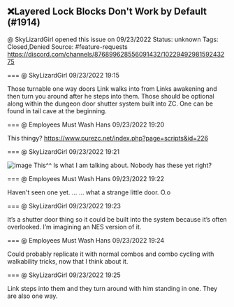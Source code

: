 ## ❌Layered Lock Blocks Don't Work by Default (#1914)
@ SkyLizardGirl opened this issue on 09/23/2022
Status: unknown
Tags: Closed,Denied
Source: #feature-requests https://discord.com/channels/876899628556091432/1022949298159243275


=== @ SkyLizardGirl 09/23/2022 19:15

Those turnable one way doors Link walks into from Links awakening and then turn you around after he steps into them. Those should be optional along within the dungeon door shutter system built into ZC. One can be found in tail cave at the beginning.

=== @ Employees Must Wash Hans 09/23/2022 19:20

This thingy?
https://www.purezc.net/index.php?page=scripts&id=226

=== @ SkyLizardGirl 09/23/2022 19:21


![image](https://cdn.discordapp.com/attachments/1022949298159243275/1022950881496416307/IMG_2766.png?ex=65eb653f&is=65d8f03f&hm=fa67437b04131810e90ecf37fde6a421e9103422461df02bf4b4b5e0dc1c0c57&)
This^^
Is what I am talking about. Nobody has these yet right?

=== @ Employees Must Wash Hans 09/23/2022 19:22

Haven't seen one yet.
... ... what a strange little door. O.o

=== @ SkyLizardGirl 09/23/2022 19:23

It’s a shutter door thing so it could be built into the system because it’s often overlooked.
I’m imagining an NES version of it.

=== @ Employees Must Wash Hans 09/23/2022 19:24

Could probably replicate it with normal combos and combo cycling with walkability tricks, now that I think about it.

=== @ SkyLizardGirl 09/23/2022 19:25

Link steps into them and they turn around with him standing in one. They are also one way.
